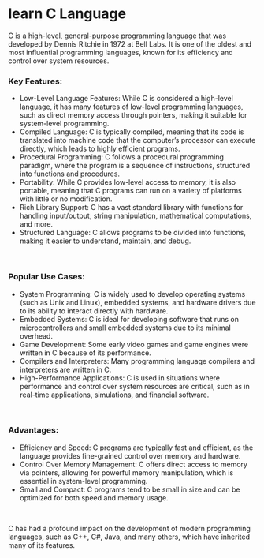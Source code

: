# learn C Language
<p>C is a high-level, general-purpose programming language that was developed by Dennis Ritchie in 1972 at Bell Labs. It is one of the oldest and most influential programming languages, known for its efficiency and control over system resources.</p>

<h3>Key Features:</h3>
<ul>
  <li>Low-Level Language Features: While C is considered a high-level language, it has many features of low-level programming languages, such as direct memory access through pointers, making it suitable for system-level programming.</li>
  <li>Compiled Language: C is typically compiled, meaning that its code is translated into machine code that the computer’s processor can execute directly, which leads to highly efficient programs.</li>
  <li>Procedural Programming: C follows a procedural programming paradigm, where the program is a sequence of instructions, structured into functions and procedures.</li>
  <li>Portability: While C provides low-level access to memory, it is also portable, meaning that C programs can run on a variety of platforms with little or no modification.</li>
  <li>Rich Library Support: C has a vast standard library with functions for handling input/output, string manipulation, mathematical computations, and more.</li>
  <li>Structured Language: C allows programs to be divided into functions, making it easier to understand, maintain, and debug.</li>
</ul>

<br>

<h3>Popular Use Cases:</h3>
<ul>
  <li>System Programming: C is widely used to develop operating systems (such as Unix and Linux), embedded systems, and hardware drivers due to its ability to interact directly with hardware.</li>
  <li>
    Embedded Systems: C is ideal for developing software that runs on microcontrollers and small embedded systems due to its minimal overhead.
  </li>
  <li>
    Game Development: Some early video games and game engines were written in C because of its performance.
  </li>
  <li>
    Compilers and Interpreters: Many programming language compilers and interpreters are written in C.
  </li>
  <li>
    High-Performance Applications: C is used in situations where performance and control over system resources are critical, such as in real-time applications, simulations, and financial software.
  </li>
</ul>

<br>

<h3>Advantages:</h3>
<ul>
  <li>
    Efficiency and Speed: C programs are typically fast and efficient, as the language provides fine-grained control over memory and hardware.
  </li>
  <li>
    Control Over Memory Management: C offers direct access to memory via pointers, allowing for powerful memory manipulation, which is essential in system-level programming.
  </li>
  <li>
    Small and Compact: C programs tend to be small in size and can be optimized for both speed and memory usage.
  </li>
</ul>

<br>

<p>C has had a profound impact on the development of modern programming languages, such as C++, C#, Java, and many others, which have inherited many of its features.</p>
